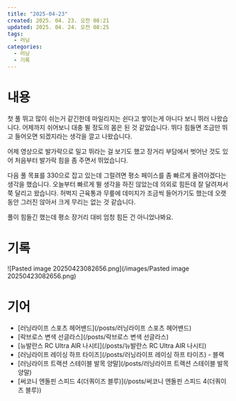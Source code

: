 ```yaml
---
title: "2025-04-23"
created: 2025. 04. 23. 오전 08:21
updated: 2025. 04. 24. 오전 08:25
tags:
  - 러닝
categories:
  - 러닝
  - 기록
---
```

# 내용

첫 풀 뛰고 많이 쉬는거 같긴한데 마일리지는 쉰다고 쌓이는게 아니다 보니 뛰러 나왔습니다. 어제까지 쉬어보니 대충 뛸 정도의 몸은 된 것 같았습니다. 뛰다 힘들면 조금만 뛰고 들어오면 되겠지라는 생각을 깔고 나왔습니다.

어제 영상으로 발가락으로 밀고 뛰라는 걸 보기도 했고 장거리 부담에서 벗어난 것도 있어 처음부터 발가락 힘을 좀 주면서 뛰었습니다.

다음 풀 목표를 330으로 잡고 있는데 그럴려면 평소 페이스를 좀 빠르게 올려야겠다는 생각을 했습니다. 오늘부터 빠르게 뛸 생각을 하진 않았는데 의외로 힘든데 잘 달려져서 쭉 달리고 왔습니다. 허벅지 근육통과 무릎에 데미지가 조금씩 들어가기도 했는데 오랫동안 그러진 않아서 크게 무리는 없는 것 같습니다.

풀이 힘들긴 했는데 평소 장거리 대비 엄청 힘든 건 아니었나봐요.

# 기록

![Pasted image 20250423082656.png](/images/Pasted image 20250423082656.png)

# 기어

- [러닝라이프 스포츠 헤어밴드](/posts/러닝라이프 스포츠 헤어밴드)
- [락브로스 변색 선글라스](/posts/락브로스 변색 선글라스)
- [뉴발란스 RC Ultra AIR 나시티](/posts/뉴발란스 RC Ultra AIR 나시티)
- [러닝라이프 레이싱 하프 타이즈](/posts/러닝라이프 레이싱 하프 타이즈) - 블랙
- [러닝라이프 트랙션 스테이블 발목 양말](/posts/러닝라이프 트랙션 스테이블 발목 양말)
- [써코니 엔돌핀 스피드 4(더쿼이즈 블루)](/posts/써코니 엔돌핀 스피드 4(더쿼이즈 블루))
